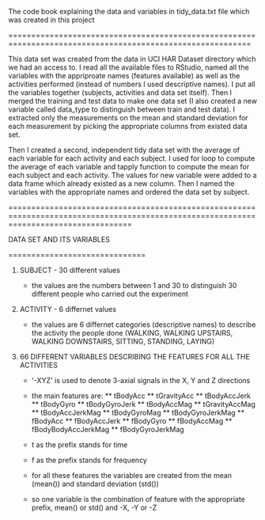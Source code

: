 The code book explaining the data and variables in tidy_data.txt file which was created in this project

===========================================================================================================

This data set was created from the data in UCI HAR Dataset directory which we had an access to. I read all the available files to RStudio,
named all the variables with the appriproate names (features available) as well as the activities performed (instead of numbers I used descriptive names). I put all the variables together (subjects, activities and data set itself). Then I merged the training and test data to make one data set (I also created a new variable called data_type to distinguish between train and test data). I extracted only the measurements on the mean and standard deviation for each measurement by picking the appropriate columns from existed data set. 

Then I created a second, independent tidy data set with the average of each variable for each activity and each subject. I used for loop to compute the average of each variable and tapply function to compute the mean for each subject and each activity. The values for new variable were added to a data frame which already existed as a new column. Then I named the variables with the appropriate names and ordered the data set by subject.

=======================================================================================================================================

DATA SET AND ITS VARIABLES

==============================

1. SUBJECT - 30 different values
	* the values are the numbers between 1 and 30 to distinguish 30 different people who carried out the experiment

2. ACTIVITY - 6 differnet values
	* the values are 6 differnet categories (descriptive names) to describe the activity the people done (WALKING, WALKING UPSTAIRS, 	   WALKING DOWNSTAIRS, SITTING, STANDING, LAYING) 

3. 66 DIFFERENT VARIABLES DESCRIBING THE FEATURES FOR ALL THE ACTIVITIES
	* '-XYZ' is used to denote 3-axial signals in the X, Y and Z directions
	* the main features are:
		** tBodyAcc
		** tGravityAcc
		** tBodyAccJerk
		** tBodyGyro
		** tBodyGyroJerk
		** tBodyAccMag
		** tGravityAccMag
		** tBodyAccJerkMag
		** tBodyGyroMag
		** tBodyGyroJerkMag
		** fBodyAcc
		** fBodyAccJerk
		** fBodyGyro
		** fBodyAccMag
		** fBodyBodyAccJerkMag
		** fBodyGyroJerkMag

	* t as the prefix stands for time
	* f as the prefix stands for frequency 

	* for all these features the variables are created from the mean (mean()) and standard deviation (std())
	* so one variable is the combination of feature with the appropriate prefix, mean() or std() and -X, -Y or -Z